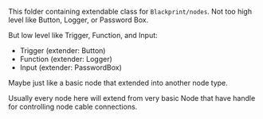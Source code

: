 This folder containing extendable class for `Blackprint/nodes`.
Not too high level like Button, Logger, or Password Box.

But low level like Trigger, Function, and Input:
 - Trigger (extender: Button)
 - Function (extender: Logger)
 - Input (extender: PasswordBox)

Maybe just like a basic node that extended into another node type.

Usually every node here will extend from very basic Node that have handle for controlling node cable connections.